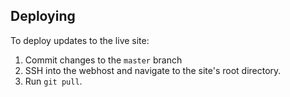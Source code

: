 ## Deploying

To deploy updates to the live site:
1. Commit changes to the `master` branch
2. SSH into the webhost and navigate to the site's root directory.
3. Run `git pull`.